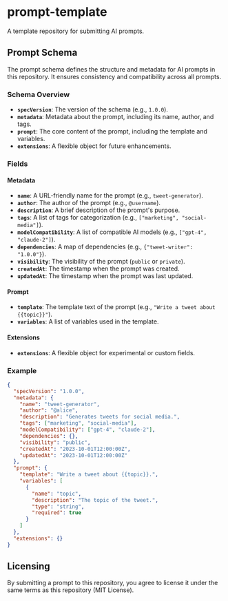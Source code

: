 # prompt-template

A template repository for submitting AI prompts.

## Prompt Schema

The prompt schema defines the structure and metadata for AI prompts in this repository. It ensures consistency and compatibility across all prompts.

### Schema Overview

- **`specVersion`**: The version of the schema (e.g., `1.0.0`).
- **`metadata`**: Metadata about the prompt, including its name, author, and tags.
- **`prompt`**: The core content of the prompt, including the template and variables.
- **`extensions`**: A flexible object for future enhancements.

### Fields

#### Metadata

- **`name`**: A URL-friendly name for the prompt (e.g., `tweet-generator`).
- **`author`**: The author of the prompt (e.g., `@username`).
- **`description`**: A brief description of the prompt's purpose.
- **`tags`**: A list of tags for categorization (e.g., `["marketing", "social-media"]`).
- **`modelCompatibility`**: A list of compatible AI models (e.g., `["gpt-4", "claude-2"]`).
- **`dependencies`**: A map of dependencies (e.g., `{"tweet-writer": "1.0.0"}`).
- **`visibility`**: The visibility of the prompt (`public` or `private`).
- **`createdAt`**: The timestamp when the prompt was created.
- **`updatedAt`**: The timestamp when the prompt was last updated.

#### Prompt

- **`template`**: The template text of the prompt (e.g., `"Write a tweet about {{topic}}"`).
- **`variables`**: A list of variables used in the template.

#### Extensions

- **`extensions`**: A flexible object for experimental or custom fields.

### Example

```json
{
  "specVersion": "1.0.0",
  "metadata": {
    "name": "tweet-generator",
    "author": "@alice",
    "description": "Generates tweets for social media.",
    "tags": ["marketing", "social-media"],
    "modelCompatibility": ["gpt-4", "claude-2"],
    "dependencies": {},
    "visibility": "public",
    "createdAt": "2023-10-01T12:00:00Z",
    "updatedAt": "2023-10-01T12:00:00Z"
  },
  "prompt": {
    "template": "Write a tweet about {{topic}}.",
    "variables": [
      {
        "name": "topic",
        "description": "The topic of the tweet.",
        "type": "string",
        "required": true
      }
    ]
  },
  "extensions": {}
}
```

## Licensing

By submitting a prompt to this repository, you agree to license it under the same terms as this repository (MIT License).
